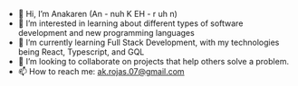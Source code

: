 - 👋 Hi, I’m Anakaren (An - nuh K EH - r uh n)
- 👀 I’m interested in learning about different types of software development and new programming languages
- 🌱 I’m currently learning Full Stack Development, with my technologies being React, Typescript, and GQL
- 💞️ I’m looking to collaborate on projects that help others solve a problem.
- 📫 How to reach me: ak.rojas.07@gmail.com

<!---
akrojas07/akrojas07 is a ✨ special ✨ repository because its `README.md` (this file) appears on your GitHub profile.
You can click the Preview link to take a look at your changes.
--->
